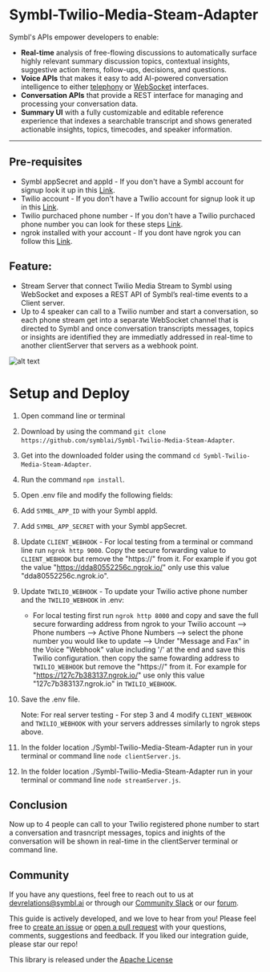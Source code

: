 # Symbl-Twilio-Media-Steam-Adapter


Symbl's APIs empower developers to enable: 
- **Real-time** analysis of free-flowing discussions to automatically surface highly relevant summary discussion topics, contextual insights, suggestive action items, follow-ups, decisions, and questions.
- **Voice APIs** that makes it easy to add AI-powered conversation intelligence to either [telephony][telephony] or [WebSocket][websocket] interfaces.
- **Conversation APIs** that provide a REST interface for managing and processing your conversation data.
- **Summary UI** with a fully customizable and editable reference experience that indexes a searchable transcript and shows generated actionable insights, topics, timecodes, and speaker information.

<hr />

## Pre-requisites

- Symbl appSecret and appId - If you don't have a Symbl account for signup look it up in this [Link](https://platform.symbl.ai/#/signup).
- Twilio account - If you don't have a Twilio account for signup look it up in this [Link](https://www.twilio.com/try-twilio).
- Twilio purchaced phone number - If you don't have a Twilio purchaced phone number you can look for these steps [Link](https://support.twilio.com/hc/en-us/articles/223135247-How-to-Search-for-and-Buy-a-Twilio-Phone-Number-from-Console).
- ngrok installed with your account - If you dont have ngrok you can follow this [Link](https://dashboard.ngrok.com/get-started/setup).

## Feature:

- Stream Server that connect Twilio Media Stream to Symbl using WebSocket and exposes a REST API of Symbl’s real-time events to a Client server.
- Up to 4 speaker can call to a Twilio number and start a conversation, so each phone stream get into a separate WebSocket channel that is directed to Symbl and once conversation transcripts messages, topics or insights are identified they are immediatly addressed in real-time to another clientServer that servers as a webhook point.  

![alt text](https://guysapir-postman-experiment-bucket.s3-us-west-2.amazonaws.com/Screen+Shot+2021-03-02+at+2.55.23+PM.png)

# Setup and Deploy
1. Open command line or terminal

2. Download by using the command ```git clone https://github.com/symblai/Symbl-Twilio-Media-Steam-Adapter```.

3. Get into the downloaded folder using the command ```cd Symbl-Twilio-Media-Steam-Adapter```.

4. Run the command ```npm install```.

5. Open .env file and modify the following fields:

6. Add ```SYMBL_APP_ID``` with your Symbl appId.

7. Add ```SYMBL_APP_SECRET``` with your Symbl appSecret.

8. Update ```CLIENT_WEBHOOK``` - For local testing from a terminal or command line run ```ngrok http 9000```. Copy the secure forwarding value to ```CLIENT_WEBHOOK``` but remove the "https://" from it. For example if you got the value "https://dda80552256c.ngrok.io/" only use this value "dda80552256c.ngrok.io". 

9. Update  ```TWILIO_WEBHOOK``` - To update your Twilio active phone number and the ```TWILIO_WEBHOOK``` in .env:
   - For local testing first run ```ngrok http 8000``` and copy and save the full secure forwarding address from ngrok to your Twilio account --> Phone numbers --> Active Phone Numbers --> select the phone number you would like to update --> Under "Message and Fax" in the Voice "Webhook" value including '/' at the end and save this Twilio configuration. then copy the same fowarding address to ```TWILIO_WEBHOOK``` but remove the "https://" from it. For example for "https://127c7b383137.ngrok.io/" use only this value "127c7b383137.ngrok.io" in ```TWILIO_WEBHOOK```.

10. Save the .env file. 

      Note: For real server testing - For step 3 and 4 modify ```CLIENT_WEBHOOK``` and ```TWILIO_WEBHOOK``` with your servers addresses similarly to ngrok steps above. 

11. In the folder location ./Symbl-Twilio-Media-Steam-Adapter run in your terminal or command line  ```node clientServer.js```.

12. In the folder location ./Symbl-Twilio-Media-Steam-Adapter run in your terminal or command line  ```node streamServer.js```.

## Conclusion 

Now up to 4 people can call to your Twilio registered phone number to start a conversation and trasncript messages, topics and inights of the conversation will be shown in real-time in the clientServer terminal or command line. 

## Community

If you have any questions, feel free to reach out to us at devrelations@symbl.ai or through our [Community Slack][slack] or our [forum][developer_community].

This guide is actively developed, and we love to hear from you! Please feel free to [create an issue][issues] or [open a pull request][pulls] with your questions, comments, suggestions and feedback.  If you liked our integration guide, please star our repo!

This library is released under the [Apache License][license]

[license]: LICENSE.txt
[telephony]: https://docs.symbl.ai/docs/telephony/overview/post-api
[websocket]: https://docs.symbl.ai/docs/streamingapi/overview/introduction
[developer_community]: https://community.symbl.ai/?_ga=2.134156042.526040298.1609788827-1505817196.1609788827
[slack]: https://join.slack.com/t/symbldotai/shared_invite/zt-4sic2s11-D3x496pll8UHSJ89cm78CA
[signup]: https://platform.symbl.ai/?_ga=2.63499307.526040298.1609788827-1505817196.1609788827
[issues]: https://github.com/symblai/Symbl-Twilio-Media-Steam-Adapter/issues
[pulls]: https://github.com/symblai/Symbl-Twilio-Media-Steam-Adapter/pulls
